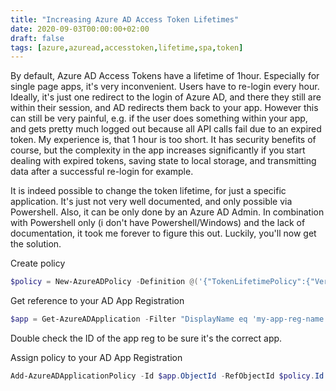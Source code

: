 ```yaml
---
title: "Increasing Azure AD Access Token Lifetimes"
date: 2020-09-03T00:00:00+02:00
draft: false
tags: [azure,azuread,accesstoken,lifetime,spa,token]
---
```


By default, Azure AD Access Tokens have a lifetime of 1hour. Especially for single page apps, it's very inconvenient. Users have to re-login every hour. Ideally, it's just one redirect to the login of Azure AD, and there they still are within their session, and AD redirects them back to your app. However this can still be very painful, e.g. if the user does something within your app, and gets pretty much logged out because all API calls fail due to an expired token. My experience is, that 1 hour is too short. It has security benefits of course, but the complexity in the app increases significantly if you start dealing with expired tokens, saving state to local storage, and transmitting data after a successful re-login for example.

It is indeed possible to change the token lifetime, for just a specific application. It's just not very well documented, and only possible via Powershell. Also, it can be only done by an Azure AD Admin. In combination with Powershell only (i don't have Powershell/Windows) and the lack of documentation, it took me forever to figure this out. Luckily, you'll now get the solution.


Create policy
```powershell
$policy = New-AzureADPolicy -Definition @('{"TokenLifetimePolicy":{"Version":1,"AccessTokenLifetime":"10:00:00"}}') -DisplayName "my_policy_name" -IsOrganizationDefault $false -Type "TokenLifetimePolicy"
```

Get reference to your AD App Registration
```powershell
$app = Get-AzureADApplication -Filter "DisplayName eq 'my-app-reg-name'"
```

Double check the ID of the app reg to be sure it's the correct app.


Assign policy to your AD App Registration
```powershell
Add-AzureADApplicationPolicy -Id $app.ObjectId -RefObjectId $policy.Id
```
